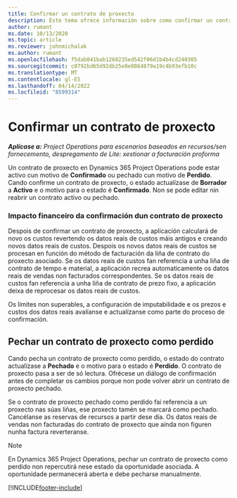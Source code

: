 ```yaml
---
title: Confirmar un contrato de proxecto
description: Este tema ofrece información sobre como confirmar un contrato en Project Operations.
author: rumant
ms.date: 10/13/2020
ms.topic: article
ms.reviewer: johnmichalak
ms.author: rumant
ms.openlocfilehash: f5dab041bab1268235ed542f06d1b4b4cd240305
ms.sourcegitcommit: c0792bd65d92db25e0e8864879a19c4b93efb10c
ms.translationtype: MT
ms.contentlocale: gl-ES
ms.lasthandoff: 04/14/2022
ms.locfileid: "8599314"
---
```

# <a name="confirm-a-project-contract"></a>Confirmar un contrato de proxecto

_**Aplícase a:** Project Operations para escenarios baseados en recursos/sen fornecemento, despregamento de Lite: xestionar a facturación proforma_

Un contrato de proxecto en Dynamics 365 Project Operations pode estar activo cun motivo de **Confirmado** ou pechado cun motivo de **Perdido**. Cando confirme un contrato de proxecto, o estado actualízase de **Borrador** a **Activo** e o motivo para o estado é **Confirmado**. Non se pode editar nin reabrir un contrato activo ou pechado. 

### <a name="financial-impact-of-confirming-a-project-contract"></a>Impacto financeiro da confirmación dun contrato de proxecto

Despois de confirmar un contrato de proxecto, a aplicación calculará de novo os custos revertendo os datos reais de custos máis antigos e creando novos datos reais de custos. Despois os novos datos reais de custos se procesan en función do método de facturación da liña de contrato do proxecto asociado. Se os datos reais de custos fan referencia a unha liña de contrato de tempo e material, a aplicación recrea automaticamente os datos reais de vendas non facturados correspondentes. Se os datos reais de custos fan referencia a unha liña de contrato de prezo fixo, a aplicación deixa de reprocesar os datos reais de custos.

Os límites non superables, a configuración de imputabilidade e os prezos e custos dos datos reais avalíanse e actualízanse como parte do proceso de confirmación.

## <a name="close-a-project-contract-as-lost"></a>Pechar un contrato de proxecto como perdido

Cando pecha un contrato de proxecto como perdido, o estado do contrato actualízase a **Pechado** e o motivo para o estado é **Perdido**. O contrato de proxecto pasa a ser de só lectura. Ofrécese un diálogo de confirmación antes de completar os cambios porque non pode volver abrir un contrato de proxecto pechado.

Se o contrato de proxecto pechado como perdido fai referencia a un proxecto nas súas liñas, ese proxecto tamén se marcará como pechado. Cancélanse as reservas de recursos a partir dese día. Os datos reais de vendas non facturadas do contrato de proxecto que aínda non figuren nunha factura reverteranse.

> [!NOTE]
> En Dynamics 365 Project Operations, pechar un contrato de proxecto como perdido non repercutirá nese estado da oportunidade asociada. A oportunidade permanecerá aberta e debe pecharse manualmente.


[!INCLUDE[footer-include](../../includes/footer-banner.md)]